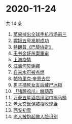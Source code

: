 # 2020-11-24

共 14 条

<!-- BEGIN -->
1. [苹果掉出全球手机市场前三](https://www.zhihu.com/search?q=苹果)
1. [嫦娥五号发射成功](https://www.zhihu.com/search?q=嫦娥五号)
1. [特朗普《巴黎协定》](https://www.zhihu.com/search?q=特朗普)
1. [王书金奸杀案重审](https://www.zhihu.com/search?q=王书金)
1. [上海疫情](https://www.zhihu.com/search?q=上海疫情)
1. [汪涵何炅谢娜](https://www.zhihu.com/search?q=何炅)
1. [自来水可被点燃](https://www.zhihu.com/search?q=自来水)
1. [帕特里克·奎恩去世](https://www.zhihu.com/search?q=冰桶挑战)
1. [男子捅死女友后藏尸冰柜](https://www.zhihu.com/search?q=男子捅死女友)
1. [「猪蹄鸡爪」糖葫芦](https://www.zhihu.com/search?q=糖葫芦)
1. [万豪五星酒店用浴巾擦马桶](https://www.zhihu.com/search?q=万豪酒店)
1. [老太交医保被拒收现金](https://www.zhihu.com/search?q=老人医保)
1. [西安初雪](https://www.zhihu.com/search?q=西安初雪)
1. [老人被抱起做人脸识别](https://www.zhihu.com/search?q=老人人脸识别)
<!-- END -->
